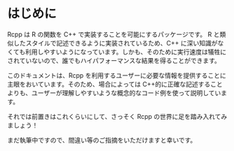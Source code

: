 # はじめに

Rcpp は R の関数を C++ で実装することを可能にするパッケージです。
R と類似したスタイルで記述できるように実装されているため、C++ に深い知識がなくても利用しやすいようになっています。しかも、そのために実行速度は犠牲にされていないので、誰でもハイパフォーマンスな結果を得ることができます。




このドキュメントは、Rcpp を利用するユーザーに必要な情報を提供することに主眼をおいています。そのため、場合によっては C++的に正確な記述することよりも、ユーザーが理解しやすいような概念的なコード例を使って説明しています。

それでは前置きはこれくらいにして、さっそく Rcpp の世界に足を踏み入れてみましょう！

まだ執筆中ですので、間違い等のご指摘をいただけますと幸いです。



